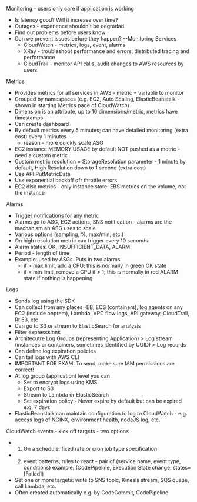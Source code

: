 Monitoring - users only care if application is working
- Is latency good? Will it increase over time?
- Outages - experience shouldn't be degradad
- Find out problems before users know
- Can we prevent issues before they happen?
--Monitoring Services
  - CloudWatch - metrics, logs, event, alarms
  - XRay - troubleshoot performance and errors, distributed tracing and performance
  - CloudTrail - monitor API calls, audit changes to AWS resources by users

Metrics
- Provides metrics for all services in AWS - metric = variable to monitor
- Grouped by namespaces (e.g. EC2, Auto Scaling, ElasticBeanstalk - shown in starting Metrics page of CloudWatch)
- Dimension is an attribute, up to 10 dimensions/metric, metrics have timestamps
- Can create dashboard
- By default metrics every 5 minutes; can have detailed monitoring (extra cost) every 1 minutes
  - reason - more quickly scale ASG
- EC2 instance MEMORY USAGE by default NOT pushed as a metric - need a custom metric
- Custom metric resolution = StorageResolution parameter - 1 minute by default, High Resolution down to 1 second (extra cost)
- Use API PutMetricData
- Use exponential backoff ofr throttle errors
- EC2 disk metrics - only instance store. EBS metrics on the volume, not the instance

Alarms
- Trigger notifications for any metric
- Alarms go to ASG, EC2 actions, SNS notification - alarms are the mechanism an ASG uses to scale
- Various options (sampling, %, max/min, etc.)
- On high resolution metric can trigger every 10 seconds
- Alarm states: OK, INSUFFICIENT_DATA, ALARM
- Period - length of time
- Example: used by ASGs. Puts in two alarms 
  - if > max limit, add a CPU; this is normally in green OK state
  - if < min limit, remove a CPU if > 1; this is normally in red ALARM state if nothing is happening
  
Logs
- Sends log using the SDK
- Can collect from any places -EB, ECS (containers), log agents on any EC2 (include onprem), Lambda, VPC flow logs, API gateway, CloudTrail, Rt 53, etc
- Can go to S3 or stream to ElasticSearch for analysis
- Filter expresssions
- Architecutre Log Groups (representing Application) > Log stream (instances or containers, sometimes identified by UUID) > Log records
- Can define log expiration policies
- Can tail logs with AWS CLI
- IMPORTANT FOR EXAM: To send, make sure IAM permissions are correct!
- At log group (application) level you can
  - Set to encrypt logs using KMS
  - Export to S3
  - Stream to Lambda or ElasticSearch
  - Set expiration policy - Never expire by default but can be expired e.g. 7 days
- ElasticBeanstalk can maintain configuration to log to CloudWatch - e.g. access logs of NGINX, environment health, nodeJS log, etc.

CloudWatch events - kick off targets - two options
- 1) On a schedule: fixed rate or cron job type specification
- 2) event patterns, rules to react - pair of (service name, event type, conditions) 
     example: (CodePipeline, Execution State change, states=[Failed])
- Set one or more targets: write to SNS topic, Kinesis stream, SQS queue, call Lambda, etc.
- Often created automatically e.g. by CodeCommit, CodePipeline

